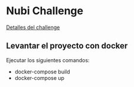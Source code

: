 
# Nubi Challenge

[Detalles del challenge](https://github.com/AleSotoNubi/challenge-python-ssr)

## Levantar el proyecto con docker
Ejecutar los siguientes comandos:
- docker-compose build
- docker-compose up
